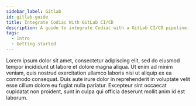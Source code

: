 ```yaml
---
sidebar_label: Gitlab
id: gitlab-guide
title: Integrate Codiac With GitLab CI/CD
description: A guide to integrate Codiac with a GitLab CI/CD pipeline.
tags:
  - Intro
  - Getting started
---
```


Lorem ipsum dolor sit amet, consectetur adipiscing elit, sed do eiusmod tempor incididunt ut labore et dolore magna aliqua. Ut enim ad minim veniam, quis nostrud exercitation ullamco laboris nisi ut aliquip ex ea commodo consequat. Duis aute irure dolor in reprehenderit in voluptate velit esse cillum dolore eu fugiat nulla pariatur. Excepteur sint occaecat cupidatat non proident, sunt in culpa qui officia deserunt mollit anim id est laborum.